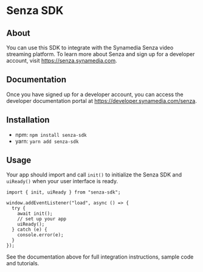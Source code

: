 # Senza SDK

## About

You can use this SDK to integrate with the Synamedia Senza video streaming platform. To learn more about Senza and sign up for a developer account, visit https://senza.synamedia.com.

## Documentation

Once you have signed up for a developer account, you can access the developer documentation portal at https://developer.synamedia.com/senza.

## Installation

- npm:  `npm install senza-sdk`
- yarn: `yarn add senza-sdk`

## Usage

Your app should import and call `init()` to initialize the Senza SDK and `uiReady()` when your user interface is ready.

```
import { init, uiReady } from "senza-sdk";

window.addEventListener("load", async () => {
  try {
    await init();
    // set up your app
    uiReady();
  } catch (e) {
    console.error(e);
  }
});
```

See the documentation above for full integration instructions, sample code and tutorials.
